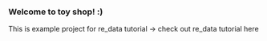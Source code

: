 ### Welcome to toy shop! :)

This is example project for re_data tutorial -> check out re_data tutorial here